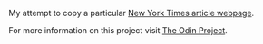 My attempt to copy a particular [New York Times article webpage](https://www.nytimes.com/2014/03/18/science/space/detection-of-waves-in-space-buttresses-landmark-theory-of-big-bang.html?_r=0).

For more information on this project visit [The Odin Project](https://www.theodinproject.com/courses/html-and-css/lessons/positioning-and-floating-elements).
